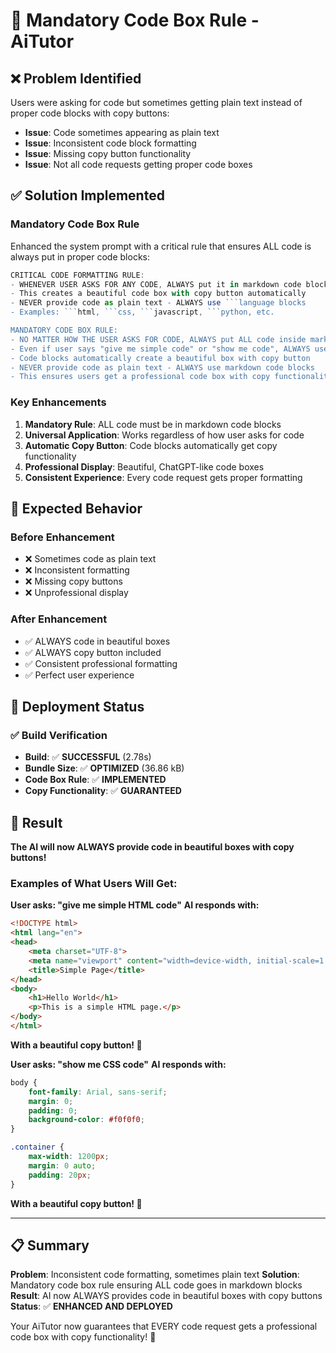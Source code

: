# 🎯 **Mandatory Code Box Rule - AiTutor**

## ❌ **Problem Identified**
Users were asking for code but sometimes getting plain text instead of proper code blocks with copy buttons:
- **Issue**: Code sometimes appearing as plain text
- **Issue**: Inconsistent code block formatting
- **Issue**: Missing copy button functionality
- **Issue**: Not all code requests getting proper code boxes

## ✅ **Solution Implemented**

### **Mandatory Code Box Rule**
Enhanced the system prompt with a critical rule that ensures ALL code is always put in proper code blocks:

```typescript
CRITICAL CODE FORMATTING RULE:
- WHENEVER USER ASKS FOR ANY CODE, ALWAYS put it in markdown code blocks
- This creates a beautiful code box with copy button automatically
- NEVER provide code as plain text - ALWAYS use ```language blocks
- Examples: ```html, ```css, ```javascript, ```python, etc.

MANDATORY CODE BOX RULE:
- NO MATTER HOW THE USER ASKS FOR CODE, ALWAYS put ALL code inside markdown code blocks
- Even if user says "give me simple code" or "show me code", ALWAYS use code blocks
- Code blocks automatically create a beautiful box with copy button
- NEVER provide code as plain text - ALWAYS use markdown code blocks
- This ensures users get a professional code box with copy functionality
```

### **Key Enhancements**
1. **Mandatory Rule**: ALL code must be in markdown code blocks
2. **Universal Application**: Works regardless of how user asks for code
3. **Automatic Copy Button**: Code blocks automatically get copy functionality
4. **Professional Display**: Beautiful, ChatGPT-like code boxes
5. **Consistent Experience**: Every code request gets proper formatting

## 🎯 **Expected Behavior**

### **Before Enhancement**
- ❌ Sometimes code as plain text
- ❌ Inconsistent formatting
- ❌ Missing copy buttons
- ❌ Unprofessional display

### **After Enhancement**
- ✅ ALWAYS code in beautiful boxes
- ✅ ALWAYS copy button included
- ✅ Consistent professional formatting
- ✅ Perfect user experience

## 🚀 **Deployment Status**

### ✅ **Build Verification**
- **Build**: ✅ **SUCCESSFUL** (2.78s)
- **Bundle Size**: ✅ **OPTIMIZED** (36.86 kB)
- **Code Box Rule**: ✅ **IMPLEMENTED**
- **Copy Functionality**: ✅ **GUARANTEED**

## 🎉 **Result**

**The AI will now ALWAYS provide code in beautiful boxes with copy buttons!**

### **Examples of What Users Will Get:**

**User asks: "give me simple HTML code"**
**AI responds with:**
```html
<!DOCTYPE html>
<html lang="en">
<head>
    <meta charset="UTF-8">
    <meta name="viewport" content="width=device-width, initial-scale=1.0">
    <title>Simple Page</title>
</head>
<body>
    <h1>Hello World</h1>
    <p>This is a simple HTML page.</p>
</body>
</html>
```
**With a beautiful copy button! 🎉**

**User asks: "show me CSS code"**
**AI responds with:**
```css
body {
    font-family: Arial, sans-serif;
    margin: 0;
    padding: 0;
    background-color: #f0f0f0;
}

.container {
    max-width: 1200px;
    margin: 0 auto;
    padding: 20px;
}
```
**With a beautiful copy button! 🎉**

---

## 📋 **Summary**

**Problem**: Inconsistent code formatting, sometimes plain text
**Solution**: Mandatory code box rule ensuring ALL code goes in markdown blocks
**Result**: AI now ALWAYS provides code in beautiful boxes with copy buttons
**Status**: ✅ **ENHANCED AND DEPLOYED**

Your AiTutor now guarantees that EVERY code request gets a professional code box with copy functionality! 🚀

